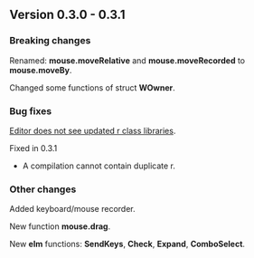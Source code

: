﻿## Version 0.3.0 - 0.3.1

### Breaking changes
Renamed: **mouse.moveRelative** and **mouse.moveRecorded** to **mouse.moveBy**.

Changed some functions of struct **WOwner**.


### Bug fixes
[Editor does not see updated r class libraries](https://www.quickmacros.com/forum/showthread.php?tid=7193).

Fixed in 0.3.1
- A compilation cannot contain duplicate r.


### Other changes
Added keyboard/mouse recorder.

New function **mouse.drag**.

New **elm** functions: **SendKeys**, **Check**, **Expand**, **ComboSelect**.
